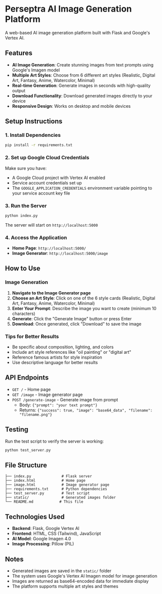 # Perseptra AI Image Generation Platform

A web-based AI image generation platform built with Flask and Google's Vertex AI.

## Features

- **AI Image Generation**: Create stunning images from text prompts using Google's Imagen model
- **Multiple Art Styles**: Choose from 6 different art styles (Realistic, Digital Art, Fantasy, Anime, Watercolor, Minimal)
- **Real-time Generation**: Generate images in seconds with high-quality output
- **Download Functionality**: Download generated images directly to your device
- **Responsive Design**: Works on desktop and mobile devices

## Setup Instructions

### 1. Install Dependencies

```bash
pip install -r requirements.txt
```

### 2. Set up Google Cloud Credentials

Make sure you have:
- A Google Cloud project with Vertex AI enabled
- Service account credentials set up
- The `GOOGLE_APPLICATION_CREDENTIALS` environment variable pointing to your service account key file

### 3. Run the Server

```bash
python index.py
```

The server will start on `http://localhost:5000`

### 4. Access the Application

- **Home Page**: `http://localhost:5000/`
- **Image Generator**: `http://localhost:5000/image`

## How to Use

### Image Generation

1. **Navigate to the Image Generator page**
2. **Choose an Art Style**: Click on one of the 6 style cards (Realistic, Digital Art, Fantasy, Anime, Watercolor, Minimal)
3. **Enter Your Prompt**: Describe the image you want to create (minimum 10 characters)
4. **Generate**: Click the "Generate Image" button or press Enter
5. **Download**: Once generated, click "Download" to save the image

### Tips for Better Results

- Be specific about composition, lighting, and colors
- Include art style references like "oil painting" or "digital art"
- Reference famous artists for style inspiration
- Use descriptive language for better results

## API Endpoints

- `GET /` - Home page
- `GET /image` - Image generator page
- `POST /generate-image` - Generate image from prompt
  - Body: `{"prompt": "your text prompt"}`
  - Returns: `{"success": true, "image": "base64_data", "filename": "filename.png"}`

## Testing

Run the test script to verify the server is working:

```bash
python test_server.py
```

## File Structure

```
├── index.py              # Flask server
├── index.html            # Home page
├── image.html            # Image generator page
├── requirements.txt      # Python dependencies
├── test_server.py        # Test script
├── static/               # Generated images folder
└── README.md            # This file
```

## Technologies Used

- **Backend**: Flask, Google Vertex AI
- **Frontend**: HTML, CSS (Tailwind), JavaScript
- **AI Model**: Google Imagen 4.0
- **Image Processing**: Pillow (PIL)

## Notes

- Generated images are saved in the `static/` folder
- The system uses Google's Vertex AI Imagen model for image generation
- Images are returned as base64-encoded data for immediate display
- The platform supports multiple art styles and themes
